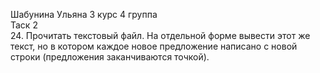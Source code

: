 Шабунина Ульяна 3 курс 4 группа  
Таск 2  
24. Прочитать текстовый файл. На отдельной форме вывести этот же текст, но в котором каждое новое предложение написано с новой строки (предложения заканчиваются точкой).
